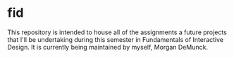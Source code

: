 # fid
This repository is intended to house all of the assignments a future projects that I'll be undertaking during this semester in Fundamentals of Interactive Design.
It is currently being maintained by myself, Morgan DeMunck.
